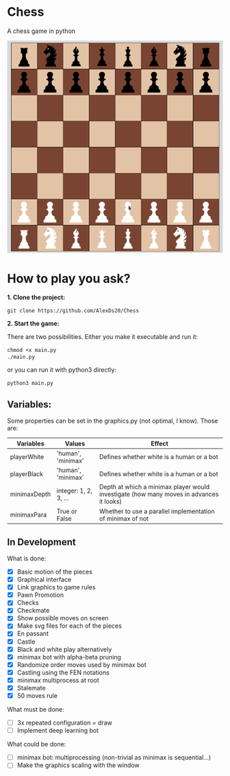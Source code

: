 # Chess
A chess game in python

![Graphical interface of the game. White is a human and black is a bot using minimax.](gif/Chess-human-vs-bot.gif)

# How to play you ask?
**1. Clone the project:**
```
git clone https://github.com/AlexDs20/Chess
```
**2. Start the game:**

There are two possibilities.
Either you make it executable and run it:
```
chmod +x main.py
./main.py
```
or you can run it with python3 directly:
```
python3 main.py
```


## Variables:
Some properties can be set in the graphics.py (not optimal, I know).
Those are:

Variables   |  Values             | Effect
------------|---------------------|----------
playerWhite | 'human', 'minimax'  |  Defines whether white is a human or a bot
playerBlack | 'human', 'minimax'  |  Defines whether white is a human or a bot
minimaxDepth| integer: 1, 2, 3, ... | Depth at which a minimax player would investigate (how many moves in advances it looks)
minimaxPara | True or False       |  Whether to use a parallel implementation of minimax of not


## In Development
What is done:
- [x] Basic motion of the pieces
- [x] Graphical interface
- [x] Link graphics to game rules
- [x] Pawn Promotion
- [x] Checks
- [x] Checkmate
- [x] Show possible moves on screen
- [x] Make svg files for each of the pieces
- [x] En passant
- [x] Castle
- [x] Black and white play alternatively
- [x] minimax bot with alpha-beta pruning
- [x] Randomize order moves used by minimax bot
- [x] Castling using the FEN notations
- [x] minimax multiprocess at root
- [x] Stalemate
- [x] 50 moves rule

What must be done:
- [ ] 3x repeated configuration = draw
- [ ] Implement deep learning bot

What could be done:
- [ ] minimax bot: multiprocessing (non-trivial as minimax is sequential...)
- [ ] Make the graphics scaling with the window
